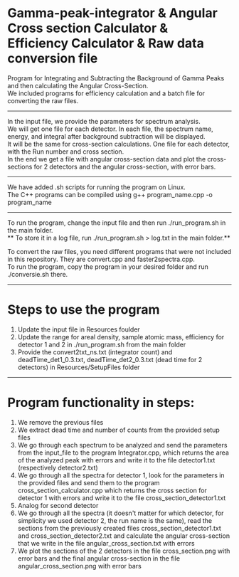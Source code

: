 # Gamma-peak-integrator & Angular Cross section Calculator & Efficiency Calculator & Raw data conversion file
Program for Integrating and Subtracting the Background of Gamma Peaks and then calculating the Angular Cross-Section.  
We included programs for efficiency calculation and a batch file for converting the raw files.

----------------------------------------------------------------------------------------------------------------------------------------------------------------------------------------------------------------

In the input file, we provide the parameters for spectrum analysis.  
We will get one file for each detector. In each file, the spectrum name, energy, and integral after background subtraction will be displayed.  
It will be the same for cross-section calculations. One file for each detector, with the Run number and cross section.  
In the end we get a file with angular cross-section data and plot the cross-sections for 2 detectors and the angular cross-section, with error bars.  

----------------------------------------------------------------------------------------------------------------------------------------------------------------------------------------------------------------

We have added .sh scripts for running the program on Linux.  
The C++ programs can be compiled using g++ program_name.cpp -o program_name  

----------------------------------------------------------------------------------------------------------------------------------------------------------------------------------------------------------------

To run the program, change the input file and then run ./run_program.sh in the main folder.  
** To store it in a log file, run ./run_program.sh > log.txt in the main folder.**  

To convert the raw files, you need different programs that were not included in this repository. They are convert.cpp and faster2spectra.cpp.  
To run the program, copy the program in your desired folder and run ./conversie.sh there.  

----------------------------------------------------------------------------------------------------------------------------------------------------------------------------------------------------------------

# Steps to use the program

1. Update the input file in Resources foulder
2. Update the range for areal density, sample atomic mass, efficiency for detector 1 and 2 in ./run_program.sh from the main folder
3. Provide the convert2txt_ns.txt (integrator count) and deadTime_det1_0.3.txt, deadTime_det2_0.3.txt (dead time for 2 detectors) in Resources/SetupFiles folder
   
----------------------------------------------------------------------------------------------------------------------------------------------------------------------------------------------------------------

# Program functionality in steps:

1. We remove the previous files
2. We extract dead time and number of counts from the provided setup files
3. We go through each spectrum to be analyzed and send the parameters from the input_file to the program Integrator.cpp, which returns the area of the analyzed peak with errors and write it to the file detector1.txt (respectively detector2.txt)
4. We go through all the spectra for detector 1, look for the parameters in the provided files and send them to the program cross_section_calculator.cpp which returns the cross section for detector 1 with errors and write it to the file cross_section_detector1.txt
5. Analog for second detector
6. We go through all the spectra (it doesn't matter for which detector, for simplicity we used detector 2, the run name is the same), read the sections from the previously created files cross_section_detector1.txt and cross_section_detector2.txt and calculate the angular cross-section that we write in the file angular_cross_section.txt with errors
7. We plot the sections of the 2 detectors in the file cross_section.png with error bars and the final angular cross-section in the file angular_cross_section.png with error bars
